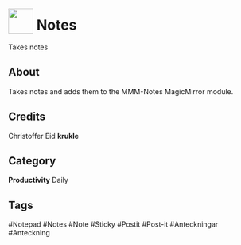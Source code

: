 # <img src="https://raw.githack.com/FortAwesome/Font-Awesome/master/svgs/solid/sticky-note.svg" card_color="#FEE255" width="50" height="50" style="vertical-align:bottom"/> Notes

Takes notes

## About

Takes notes and adds them to the MMM-Notes MagicMirror module.

## Credits

Christoffer Eid **krukle**

## Category

**Productivity**
Daily

## Tags

#Notepad
#Notes
#Note
#Sticky
#Postit
#Post-it
#Anteckningar
#Anteckning
